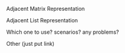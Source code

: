 
Adjacent Matrix Representation

Adjacent List Representation


Which one to use?
scenarios? any problems?

Other
(just put link)